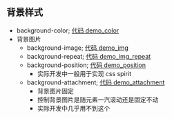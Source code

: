 ## 背景样式

- background-color; [代码 demo_color](../../css_part/background_style/demo_color.html)
- 背景图片
  - background-image; [代码 demo_img](../../css_part/background_style/demo_img.html)
  - background-repeat; [代码 demo_img_repeat](../../css_part/background_style/demo_img_repeat.html)
  - background-position; [代码 demo_position](../../css_part/background_style/demo_position.html)
    - 实际开发中一般用于实现 css spirit
  - background-attachment; [代码 demo_attachment](../../css_part/background_style/demo_attachment.html)
    - 背景图片固定
    - 控制背景图片是随元素一汽滚动还是固定不动
    - 实际开发中几乎用不到这个
